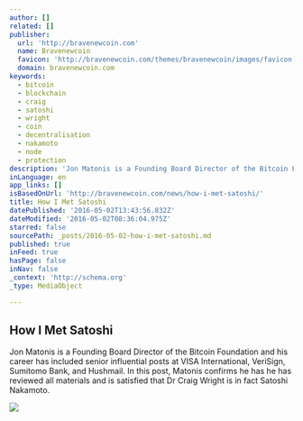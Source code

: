 ```yaml
---
author: []
related: []
publisher:
  url: 'http://bravenewcoin.com'
  name: Bravenewcoin
  favicon: 'http://bravenewcoin.com/themes/bravenewcoin/images/favicon.ico'
  domain: bravenewcoin.com
keywords:
  - bitcoin
  - blockchain
  - craig
  - satoshi
  - wright
  - coin
  - decentralisation
  - nakamoto
  - node
  - protection
description: 'Jon Matonis is a Founding Board Director of the Bitcoin Foundation and his career has included senior influential posts at VISA International, VeriSign, Sumitomo Bank, and Hushmail. In this post, Matonis confirms he has he has reviewed all materials and is satisfied that Dr Craig Wright is in fact Satoshi Nakamoto.'
inLanguage: en
app_links: []
isBasedOnUrl: 'http://bravenewcoin.com/news/how-i-met-satoshi/'
title: How I Met Satoshi
datePublished: '2016-05-02T13:43:56.832Z'
dateModified: '2016-05-02T08:36:04.975Z'
starred: false
sourcePath: _posts/2016-05-02-how-i-met-satoshi.md
published: true
inFeed: true
hasPage: false
inNav: false
_context: 'http://schema.org'
_type: MediaObject

---
```

<article style=""><h1>How I Met Satoshi</h1><p>Jon Matonis is a Founding Board Director of the Bitcoin Foundation and his career has included senior influential posts at VISA International, VeriSign, Sumitomo Bank, and Hushmail. In this post, Matonis confirms he has he has reviewed all materials and is satisfied that Dr Craig Wright is in fact Satoshi Nakamoto.</p><img src="http://bravenewcoin.com/assets/Uploads/_resampled/CroppedImage400400-Satoshi-Nakamoto-confirmed.PNG" /></article>